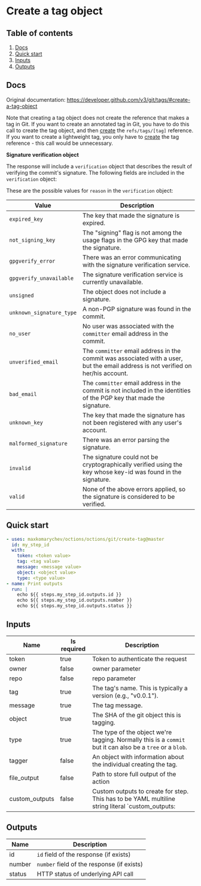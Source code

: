 # Create a tag object

## Table of contents

1. [Docs](#docs)
1. [Quick start](#quick-start)
1. [Inputs](#inputs)
1. [Outputs](#outputs)

<a name="quick-start" ></a>
## Docs

Original documentation: https://developer.github.com/v3/git/tags/#create-a-tag-object

Note that creating a tag object does not create the reference that makes a tag in Git. If you want to create an annotated tag in Git, you have to do this call to create the tag object, and then [create](https://developer.github.com/v3/git/refs/#create-a-reference) the `refs/tags/[tag]` reference. If you want to create a lightweight tag, you only have to [create](https://developer.github.com/v3/git/refs/#create-a-reference) the tag reference - this call would be unnecessary.

**Signature verification object**

The response will include a `verification` object that describes the result of verifying the commit's signature. The following fields are included in the `verification` object:

These are the possible values for `reason` in the `verification` object:

| Value                    | Description                                                                                                                       |
| ------------------------ | --------------------------------------------------------------------------------------------------------------------------------- |
| `expired_key`            | The key that made the signature is expired.                                                                                       |
| `not_signing_key`        | The "signing" flag is not among the usage flags in the GPG key that made the signature.                                           |
| `gpgverify_error`        | There was an error communicating with the signature verification service.                                                         |
| `gpgverify_unavailable`  | The signature verification service is currently unavailable.                                                                      |
| `unsigned`               | The object does not include a signature.                                                                                          |
| `unknown_signature_type` | A non-PGP signature was found in the commit.                                                                                      |
| `no_user`                | No user was associated with the `committer` email address in the commit.                                                          |
| `unverified_email`       | The `committer` email address in the commit was associated with a user, but the email address is not verified on her/his account. |
| `bad_email`              | The `committer` email address in the commit is not included in the identities of the PGP key that made the signature.             |
| `unknown_key`            | The key that made the signature has not been registered with any user's account.                                                  |
| `malformed_signature`    | There was an error parsing the signature.                                                                                         |
| `invalid`                | The signature could not be cryptographically verified using the key whose key-id was found in the signature.                      |
| `valid`                  | None of the above errors applied, so the signature is considered to be verified.                                                  |


<a name="quick start" ></a>
## Quick start

```yaml
- uses: maxkomarychev/octions/octions/git/create-tag@master
  id: my_step_id
  with:
    token: <token value>
    tag: <tag value>
    message: <message value>
    object: <object value>
    type: <type value>
- name: Print outputs
  run: |
    echo ${{ steps.my_step_id.outputs.id }}
    echo ${{ steps.my_step_id.outputs.number }}
    echo ${{ steps.my_step_id.outputs.status }}
```


<a name="inputs" ></a>
## Inputs

| Name | Is required | Description |
|---|---|---|
|token|true|Token to authenticate the request
|owner|false|owner parameter
|repo|false|repo parameter
|tag|true|The tag's name. This is typically a version (e.g., "v0.0.1").
|message|true|The tag message.
|object|true|The SHA of the git object this is tagging.
|type|true|The type of the object we're tagging. Normally this is a `commit` but it can also be a `tree` or a `blob`.
|tagger|false|An object with information about the individual creating the tag.
|file_output|false|Path to store full output of the action
|custom_outputs|false|Custom outputs to create for step. This has to be YAML multiline string literal  `custom_outputs: |<newline> output_name:path.in.result`

<a name="outputs" ></a>
## Outputs

| Name | Description |
|---|---|
|id|`id` field of the response (if exists)|
|number|`number` field of the response (if exists)|
|status|HTTP status of underlying API call|

